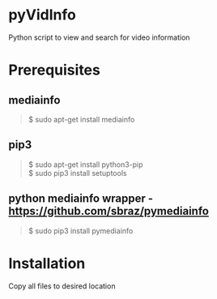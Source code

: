 # pyVidInfo
Python script to view and search for video information  

Prerequisites
====================

mediainfo
--------------------
>$ sudo apt-get install mediainfo  

pip3
--------------------
>$ sudo apt-get install python3-pip  
>$ sudo pip3 install setuptools  

python mediainfo wrapper - https://github.com/sbraz/pymediainfo  
--------------------
>$ sudo pip3 install pymediainfo  

Installation
====================
Copy all files to desired location  


